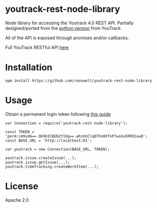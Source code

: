 youtrack-rest-node-library
==========================

Node library for accessing the Youtrack 4.0 REST API.  Partially designed/ported from the [python version](https://github.com/JetBrains/youtrack-rest-python-library/) from YouTrack

All of the API is exposed through promises and/or callbacks.


Full YouTrack RESTful API [here](https://www.jetbrains.com/help/youtrack/standalone/YouTrack-REST-API-Reference.html)

# Installation

```
npm install https://github.com/rooswelt/youtrack-rest-node-library
```

# Usage
Obtain a permanent login token following [this guide](https://www.jetbrains.com/help/youtrack/standalone/Log-in-to-YouTrack.html#dev-Permanent-Token)
```
var Connection = require('youtrack-rest-node-library');

const TOKEN = 'perm:cm9vdA==.Qk9UICBUb2tlbg==.whzUnClqO7hn0XTnP7wska5RRSSuwQ';
const BASE_URL = 'http://localhost:81';

var youtrack = new Connection(BASE_URL, TOKEN);

youtrack.issue.createIssue(...);
youtrack.issue.getIssue(...);
youtrack.timeTracking.createWorkItem(...);
```

# License
Apache 2.0
